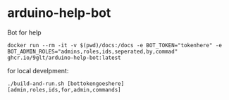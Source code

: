 # arduino-help-bot
Bot for help


```
docker run --rm -it -v $(pwd)/docs:/docs -e BOT_TOKEN="tokenhere" -e BOT_ADMIN_ROLES="admins,roles,ids,seperated,by,commad" ghcr.io/9glt/arduino-help-bot:latest
```


for local develpment:
```
./build-and-run.sh [bottokengoeshere] [admin,roles,ids,for,admin,commands]
```
